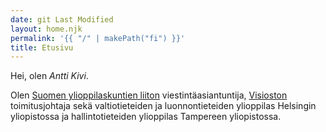 ```yaml
---
date: git Last Modified
layout: home.njk
permalink: '{{ "/" | makePath("fi") }}'
title: Etusivu
---
```


Hei, olen _Antti Kivi_.

Olen [Suomen ylioppilaskuntien liiton](https://syl.fi) viestintäasiantuntija,
[Visioston](https://www.visiosto.fi) toimitusjohtaja sekä valtiotieteiden ja
luonnontieteiden ylioppilas Helsingin yliopistossa ja hallintotieteiden
ylioppilas Tampereen yliopistossa.

